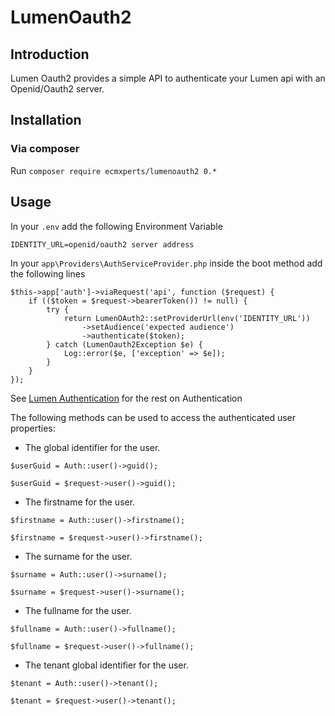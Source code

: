 # LumenOauth2

## Introduction

Lumen Oauth2 provides a simple API to authenticate your Lumen api with an Openid/Oauth2 server.

## Installation

### Via composer
Run `composer require ecmxperts/lumenoauth2 0.*`

## Usage

In your `.env` add the following Environment Variable
```
IDENTITY_URL=openid/oauth2 server address
```

In your `app\Providers\AuthServiceProvider.php` inside the boot method add the following lines
```
$this->app['auth']->viaRequest('api', function ($request) {
    if (($token = $request->bearerToken()) != null) {
        try {
            return LumenOAuth2::setProviderUrl(env('IDENTITY_URL'))
                ->setAudience('expected audience')
                ->authenticate($token);
        } catch (LumenOauth2Exception $e) {
            Log::error($e, ['exception' => $e]);
        }
    }
});
```

See [Lumen Authentication](https://lumen.laravel.com/docs/6.x/authentication) for the rest on Authentication

The following methods can be used to access the authenticated user properties:
* The global identifier for the user.
```
$userGuid = Auth::user()->guid();

$userGuid = $request->user()->guid();
```
* The firstname for the user.
```
$firstname = Auth::user()->firstname();

$firstname = $request->user()->firstname();
```
* The surname for the user.
```
$surname = Auth::user()->surname();

$surname = $request->user()->surname();
```
* The fullname for the user.
```
$fullname = Auth::user()->fullname();

$fullname = $request->user()->fullname();
```
* The tenant global identifier for the user.
```
$tenant = Auth::user()->tenant();

$tenant = $request->user()->tenant();
```